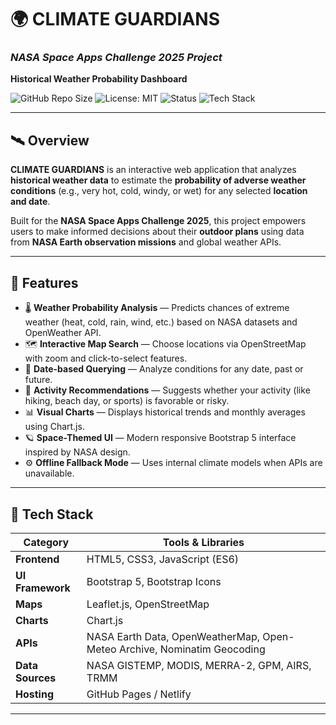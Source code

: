 # 🌍 **CLIMATE GUARDIANS**
### _NASA Space Apps Challenge 2025 Project_  
**Historical Weather Probability Dashboard**

![GitHub Repo Size](https://img.shields.io/github/repo-size/<your-username>/CLIMATE_GUARDIANS?color=green)
![License: MIT](https://img.shields.io/badge/License-MIT-blue.svg)
![Status](https://img.shields.io/badge/Status-Active-success)
![Tech Stack](https://img.shields.io/badge/Tech%20Stack-HTML%20%7C%20CSS%20%7C%20JS%20%7C%20NASA%20APIs-orange)

---

## 🛰️ **Overview**

**CLIMATE GUARDIANS** is an interactive web application that analyzes **historical weather data** to estimate the **probability of adverse weather conditions** (e.g., very hot, cold, windy, or wet) for any selected **location and date**.  

Built for the **NASA Space Apps Challenge 2025**, this project empowers users to make informed decisions about their **outdoor plans** using data from **NASA Earth observation missions** and global weather APIs.

---

## 🚀 **Features**

- 🌡️ **Weather Probability Analysis** — Predicts chances of extreme weather (heat, cold, rain, wind, etc.) based on NASA datasets and OpenWeather API.  
- 🗺️ **Interactive Map Search** — Choose locations via OpenStreetMap with zoom and click-to-select features.  
- 📅 **Date-based Querying** — Analyze conditions for any date, past or future.  
- 🧭 **Activity Recommendations** — Suggests whether your activity (like hiking, beach day, or sports) is favorable or risky.  
- 📊 **Visual Charts** — Displays historical trends and monthly averages using Chart.js.  
- 🪐 **Space-Themed UI** — Modern responsive Bootstrap 5 interface inspired by NASA design.  
- ⚙️ **Offline Fallback Mode** — Uses internal climate models when APIs are unavailable.  

---

## 🧩 **Tech Stack**

| Category | Tools & Libraries |
|-----------|------------------|
| **Frontend** | HTML5, CSS3, JavaScript (ES6) |
| **UI Framework** | Bootstrap 5, Bootstrap Icons |
| **Maps** | Leaflet.js, OpenStreetMap |
| **Charts** | Chart.js |
| **APIs** | NASA Earth Data, OpenWeatherMap, Open-Meteo Archive, Nominatim Geocoding |
| **Data Sources** | NASA GISTEMP, MODIS, MERRA-2, GPM, AIRS, TRMM |
| **Hosting** | GitHub Pages / Netlify |

---

